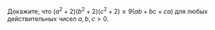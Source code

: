 Докажите, что $({{a}^{2}}+2)({{b}^{2}}+2)({{c}^{2}}+2)\geq 9(ab+bc+ca)$ для любых действительных чисел $a, b,  c >  0$.